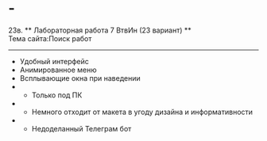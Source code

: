 # -
23в.
** Лабораторная работа 7 ВтвИн (23 вариант) **  
Тема сайта:Поиск работ  
_______________________________________________  
+ Удобный интерфейс  
+ Анимированное меню  
+ Всплывающие окна при наведении  
+ - Только под ПК  
+ - Немного отходит от макета в угоду дизайна и информативности  
+ - Недоделанный Телеграм бот

